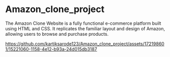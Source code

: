 # Amazon_clone_project
The Amazon Clone Website is a fully functional e-commerce platform built using HTML and CSS. It replicates the familiar layout and design of Amazon, allowing users to browse and purchase products.

https://github.com/kartiksarode123/Amazon_clone_project/assets/172198601/15221060-1158-4e12-b93a-24d015db3187
